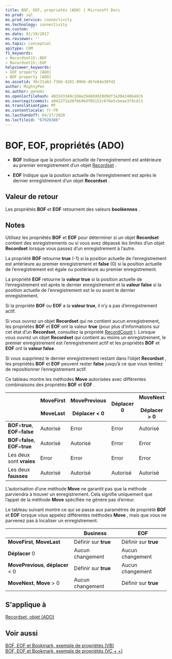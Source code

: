 ```yaml
---
title: BOF, EOF, propriétés (ADO) | Microsoft Docs
ms.prod: sql
ms.prod_service: connectivity
ms.technology: connectivity
ms.custom: ''
ms.date: 01/19/2017
ms.reviewer: ''
ms.topic: conceptual
apitype: COM
f1_keywords:
- Recordset15::BOF
- Recordset15::EOF
helpviewer_keywords:
- EOF property [ADO]
- BOF property [ADO]
ms.assetid: 36c31ab2-f3b6-4281-89b6-db7e04e38fd2
author: MightyPen
ms.author: genemi
ms.openlocfilehash: 4932d3349c2d4e2948ddd28d9df3a30424064dcb
ms.sourcegitcommit: e042272a38fb646df05152c676e5cbeae3f9cd13
ms.translationtype: MT
ms.contentlocale: fr-FR
ms.lasthandoff: 04/27/2020
ms.locfileid: "67920386"
---
```

# <a name="bof-eof-properties-ado"></a>BOF, EOF, propriétés (ADO)
-   **BOF** Indique que la position actuelle de l’enregistrement est antérieure au premier enregistrement d’un objet [Recordset](../../../ado/reference/ado-api/recordset-object-ado.md) .  
  
-   **EOF** Indique que la position actuelle de l’enregistrement est après le dernier enregistrement d’un objet **Recordset** .  
  
## <a name="return-value"></a>Valeur de retour  
 Les propriétés **BOF** et **EOF** retournent des valeurs **booléennes** .  
  
## <a name="remarks"></a>Notes  
 Utilisez les propriétés **BOF** et **EOF** pour déterminer si un objet **Recordset** contient des enregistrements ou si vous avez dépassé les limites d’un objet **Recordset** lorsque vous passez d’un enregistrement à l’autre.  
  
 La propriété **BOF** retourne **true** (-1) si la position actuelle de l’enregistrement est antérieure au premier enregistrement et **false** (0) si la position actuelle de l’enregistrement est égale ou postérieure au premier enregistrement.  
  
 La propriété **EOF** retourne la **valeur true** si la position actuelle de l’enregistrement est après le dernier enregistrement et la **valeur false** si la position actuelle de l’enregistrement est le ou avant le dernier enregistrement.  
  
 Si la propriété **BOF** ou **EOF** a la **valeur true**, il n’y a pas d’enregistrement actif.  
  
 Si vous ouvrez un objet **Recordset** qui ne contient aucun enregistrement, les propriétés **BOF** et **EOF** ont la valeur **true** (pour plus d’informations sur cet état d’un **Recordset**, consultez la propriété [RecordCount](../../../ado/reference/ado-api/recordcount-property-ado.md) ). Lorsque vous ouvrez un objet **Recordset** qui contient au moins un enregistrement, le premier enregistrement est l’enregistrement actif et les propriétés **BOF** et **EOF** ont la **valeur false**.  
  
 Si vous supprimez le dernier enregistrement restant dans l’objet **Recordset** , les propriétés **BOF** et **EOF** peuvent rester **false** jusqu’à ce que vous tentiez de repositionner l’enregistrement actif.  
  
 Ce tableau montre les méthodes **Move** autorisées avec différentes combinaisons des propriétés **BOF** et **EOF** .  
  
||MoveFirst<br /><br /> MoveLast|MovePrevious<br /><br /> Déplacer < 0|Déplacer 0|MoveNext<br /><br /> Déplacer > 0|  
|------|-----------------------------|---------------------------------|------------|-----------------------------|  
|**BOF**=**true**, **EOF**=**false**|Autorisé|Error|Error|Autorisé|  
|**BOF**=**false**, **EOF**=**true**|Autorisé|Autorisé|Error|Error|  
|Les deux sont **vraies**|Error|Error|Error|Error|  
|Les deux **fausses**|Autorisé|Autorisé|Autorisé|Autorisé|  
  
 L’autorisation d’une méthode **Move** ne garantit pas que la méthode parviendra à trouver un enregistrement. Cela signifie uniquement que l’appel de la méthode **Move** spécifiée ne génère pas d’erreur.  
  
 Le tableau suivant montre ce qui se passe aux paramètres de propriété **BOF** et **EOF** lorsque vous appelez différentes méthodes **Move** , mais que vous ne parvenez pas à localiser un enregistrement.  
  
||Business|EOF|  
|------|---------|---------|  
|**MoveFirst**, **MoveLast**|Définir sur **true**|Définir sur **true**|  
|**Déplacer** 0|Aucun changement|Aucun changement|  
|**MovePrevious**, **déplacer** < 0|Définir sur **true**|Aucun changement|  
|**MoveNext**, **Move** > 0|Aucun changement|Définir sur **true**|  
  
## <a name="applies-to"></a>S'applique à  
 [Recordset, objet (ADO)](../../../ado/reference/ado-api/recordset-object-ado.md)  
  
## <a name="see-also"></a>Voir aussi  
 [BOF, EOF et Bookmark, exemple de propriétés (VB)](../../../ado/reference/ado-api/bof-eof-and-bookmark-properties-example-vb.md)   
 [BOF, EOF et Bookmark, exemple de propriétés (VC + +)](../../../ado/reference/ado-api/bof-eof-and-bookmark-properties-example-vc.md)   
